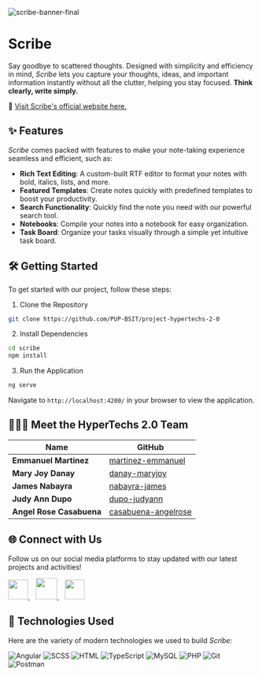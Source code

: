 
![scribe-banner-final](https://github.com/PUP-BSIT/project-hypertechs-2-0/assets/132433730/38db318b-aac9-495b-a459-579513167e35)

# Scribe

Say goodbye to scattered thoughts. Designed with simplicity and efficiency in mind, _Scribe_ lets you capture your thoughts, ideas, and important information instantly without all the clutter, helping you stay focused. **Think clearly, write simply.**

🔗 [Visit Scribe's official website here.](https://scribenote.tech/)

## ✨ Features
_Scribe_ comes packed with features to make your note-taking experience seamless and efficient, such as:

- **Rich Text Editing**: A custom-built RTF editor to format your notes with bold, italics, lists, and more. <br>
- **Featured Templates**: Create notes quickly with predefined templates to boost your productivity. <br>
- **Search Functionality**: Quickly find the note you need with our powerful search tool. <br>
- **Notebooks**: Compile your notes into a notebook for easy organization. <br>
- **Task Board**: Organize your tasks visually through a simple yet intuitive task board.


## 🛠️ Getting Started
To get started with our project, follow these steps:

1. Clone the Repository
```bash
git clone https://github.com/PUP-BSIT/project-hypertechs-2-0
```

2. Install Dependencies
```bash
cd scribe
npm install
```

3. Run the Application
```bash
ng serve
```

Navigate to `http://localhost:4200/` in your browser to view the application.


## 🧑🏻‍💻 Meet the HyperTechs 2.0 Team

| Name                    | GitHub                                             |
|-------------------------|----------------------------------------------------|
| **Emmanuel Martinez**   | [martinez-emmanuel](https://github.com/martinez-emmanuel) |
| **Mary Joy Danay**      | [danay-maryjoy](https://github.com/danay-maryjoy)  |
| **James Nabayra**       | [nabayra-james](https://github.com/nabayra-james)  |
| **Judy Ann Dupo**       | [dupo-judyann](https://github.com/dupo-judyann)    |
| **Angel Rose Casabuena**| [casabuena-angelrose](https://github.com/casabuena-angelrose) |

## 🌐 Connect with Us
Follow us on our social media platforms to stay updated with our latest projects and activities!

<p align="left">
    <a href="mailto:scribenote.app@gmail.com">
        <img src="https://github.com/PUP-BSIT/project-hypertechs-2-0/assets/132433730/865b19e3-c813-473a-aa89-b6dd7cb5e81e" width="40" height="40">
    </a>
    &nbsp;&nbsp;
    <a href="https://x.com/app_scribe">
        <img src="https://github.com/PUP-BSIT/project-hypertechs-2-0/assets/132433730/8cba5d54-e0d8-4adb-9878-3d0ef90c7288" width="43" height="43">
    </a>
    &nbsp;&nbsp;
    <a href="https://www.instagram.com/scribe_hypertechs/">
        <img src="https://github.com/PUP-BSIT/project-hypertechs-2-0/assets/146575214/9d34e2d8-a477-4420-aff3-adae9b1bc84a" width="40" height="40">
    </a>
</p>

## 📱 Technologies Used
Here are the variety of modern technologies we used to build _Scribe:_

<p align="left">
  <img src="https://img.shields.io/badge/Angular-DD0031?style=for-the-badge&logo=angular&logoColor=white" alt="Angular">
  <img src="https://img.shields.io/badge/SCSS-CC6699?style=for-the-badge&logo=sass&logoColor=white" alt="SCSS">
  <img src="https://img.shields.io/badge/HTML-E34F26?style=for-the-badge&logo=html5&logoColor=white" alt="HTML">
  <img src="https://img.shields.io/badge/TypeScript-007ACC?style=for-the-badge&logo=typescript&logoColor=white" alt="TypeScript">
  <img src="https://img.shields.io/badge/MySQL-4479A1?style=for-the-badge&logo=mysql&logoColor=white" alt="MySQL">
  <img src="https://img.shields.io/badge/PHP-777BB4?style=for-the-badge&logo=php&logoColor=white" alt="PHP">
  <img src="https://img.shields.io/badge/Git-F05032?style=for-the-badge&logo=git&logoColor=white" alt="Git">
  <img src="https://img.shields.io/badge/Postman-FF6C37?style=for-the-badge&logo=postman&logoColor=white" alt="Postman">
</p>
